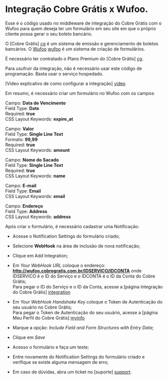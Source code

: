 Integração Cobre Grátis x Wufoo.
=================

Esse é o código usado no middleware de integração do Cobre Grátis com o Wufoo para quem deseja ter um formulário em seu site em que o próprio cliente possa gerar o seu boleto bancário.

O [Cobre Grátis] [cg] é um sistema de emissão e gerenciamento de boletos bancários.
O [Wufoo] [wufoo] é um sistema de criação de formulários.

É necessário ter contratado o Plano Premium do [Cobre Grátis] [cg].

Para usufruir da integração, não é necessário usar este código de programação. Basta usar o serviço hospedado.

[Vídeo explicativo de como configurar a integração] [video]

Em resumo, é necessário criar um formulário no Wufoo com os campos:

Campo: **Data de Vencimento**<br>
Field Type: **Date**<br>
Required: **true**<br>
CSS Layout Keywords: **expire_at**

Campo: **Valor**<br>
Field Type: **Single Line Text**<br>
Formato: **99,99**<br>
Required: **true**<br>
CSS Layout Keywords: **amount**<br>

Campo: **Nome do Sacado**<br>
Field Type: **Single Line Text**<br>
Required: **true**<br>
CSS Layout Keywords: **name**<br>

Campo: **E-mail**<br>
Field Type: **Email**<br>
CSS Layout Keywords: **email**<br>

Campo: **Endereço**<br>
Field Type: **Address**<br>
CSS Layout Keywords: **address**<br>

Após criar o formulário, é necessário cadastrar uma Notificação:

* Acesse o Notification Settings do formulário criado;
* Selecione **WebHook** na área de inclusão de nova notificação;
* Clique em Add Integration;
* Em _Your WebHook URL_ coloque o endereço: **http://wufoo.cobregratis.com.br/IDSERVICO/IDCONTA** onde IDSERVICO é o ID do Serviço e o IDCONTA é o ID da Conta do Cobre Grátis;<br>
Para pegar o ID do Serviço e o ID da Conta, acesse a [página Integração do Cobre Grátis] [integration]
* Em _Your WebHook Handshake Key_ coloque o Token de Autenticação do seu usuário no Cobre Grátis;<br>
Para pegar o Token de Autenticação do seu usuário, acesse a [página Meu Perfil do Cobre Grátis] [myinfo]
* Marque a opção: _Include Field and Form Structures with Entry Data_;
* Clique em _Save_
* Acesso o formulário e faça um teste;
* Entre novamente do Notification Settings do formulário criado e verifique se existe alguma mensagem de erro;
* Em caso de dúvidas, abra um ticket no [suporte] [support].

  [cg]: http://cobregratis.com.br
  [wufoo]: http://wufoo.com
  [video]: http://screencast.com/t/qdbGoccFEQj
  [integration]: https://app.cobregratis.com.br/integration
  [myinfo]: https://app.cobregratis.com.br/myinfo
  [support]: http://suporte.cobregratis.com.br